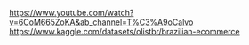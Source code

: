 https://www.youtube.com/watch?v=6CoM665ZoKA&ab_channel=T%C3%A9oCalvo
https://www.kaggle.com/datasets/olistbr/brazilian-ecommerce
